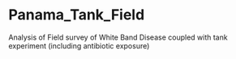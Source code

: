 # Panama_Tank_Field
 Analysis of Field survey of White Band Disease coupled with tank experiment (including antibiotic exposure)
